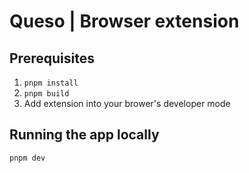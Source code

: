 # Queso | Browser extension

## Prerequisites

1. `pnpm install`
2. `pnpm build`
3. Add extension into your brower's developer mode

## Running the app locally

```shell
pnpm dev
```
